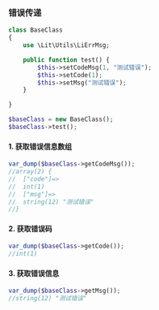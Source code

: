 ### 错误传递

````php
class BaseClass
{
    use \Lit\Utils\LiErrMsg;

    public function test() {
        $this->setCodeMsg(1, "测试错误");
        $this->setCode(1);
        $this->setMsg("测试错误");
    }

}

$baseClass = new BaseClass();
$baseClass->test();
````

#### 1. 获取错误信息数组

```php
var_dump($baseClass->getCodeMsg());
//array(2) {
//  ["code"]=>
//  int(1)
//  ["msg"]=>
//  string(12) "测试错误"
//}
```

#### 2. 获取错误码

```php
var_dump($baseClass->getCode());
//int(1)
```

#### 3. 获取错误信息

```php
var_dump($baseClass->getMsg());
//string(12) "测试错误"
```